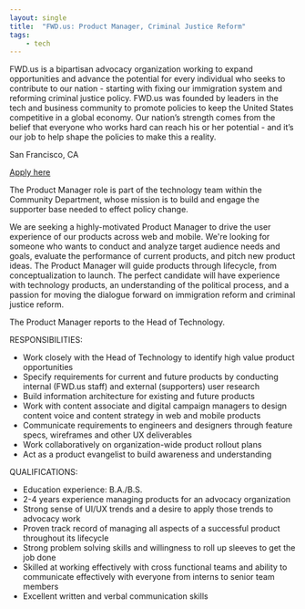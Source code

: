 ```yaml
---
layout: single
title:  "FWD.us: Product Manager, Criminal Justice Reform"
tags: 
    - tech
---
```


FWD.us is a bipartisan advocacy organization working to expand opportunities and advance the potential for every individual who seeks to contribute to our nation - starting with fixing our immigration system and reforming criminal justice policy. FWD.us was founded by leaders in the tech and business community to promote policies to keep the United States competitive in a global economy. Our nation’s strength comes from the belief that everyone who works hard can reach his or her potential - and it’s our job to help shape the policies to make this a reality.

San Francisco, CA

[Apply here](https://www.fwd.us/careers?gh_jid=983300)

The Product Manager role is part of the technology team within the Community Department, whose mission is to build and engage the supporter base needed to effect policy change.

We are seeking a highly-motivated Product Manager to drive the user experience of our products across web and mobile. We're looking for someone who wants to conduct and analyze target audience needs and goals, evaluate the performance of current products, and pitch new product ideas. The Product Manager will guide products through lifecycle, from conceptualization to launch. The perfect candidate will have experience with technology products, an understanding of the political process, and a passion for moving the dialogue forward on immigration reform and criminal justice reform.

The Product Manager reports to the Head of Technology.

RESPONSIBILITIES:

* Work closely with the Head of Technology to identify high value product opportunities
* Specify requirements for current and future products by conducting internal (FWD.us staff) and external (supporters) user research
* Build information architecture for existing and future products
* Work with content associate and digital campaign managers to design content voice and content strategy in web and mobile products
* Communicate requirements to engineers and designers through feature specs, wireframes and other UX deliverables
* Work collaboratively on organization-wide product rollout plans
* Act as a product evangelist to build awareness and understanding

QUALIFICATIONS:

* Education experience: B.A./B.S.
* 2-4 years experience managing products for an advocacy organization
* Strong sense of UI/UX trends and a desire to apply those trends to advocacy work
* Proven track record of managing all aspects of a successful product throughout its lifecycle
* Strong problem solving skills and willingness to roll up sleeves to get the job done
* Skilled at working effectively with cross functional teams and ability to communicate effectively with everyone from interns to senior team members
* Excellent written and verbal communication skills

